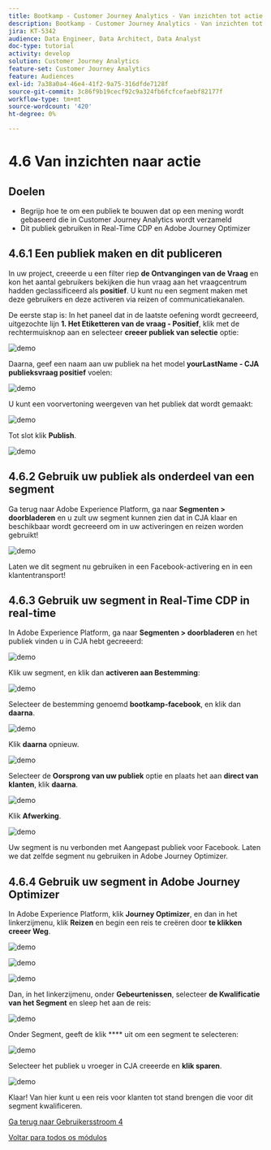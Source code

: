 ```yaml
---
title: Bootkamp - Customer Journey Analytics - Van inzichten tot actie
description: Bootkamp - Customer Journey Analytics - Van inzichten tot actie
jira: KT-5342
audience: Data Engineer, Data Architect, Data Analyst
doc-type: tutorial
activity: develop
solution: Customer Journey Analytics
feature-set: Customer Journey Analytics
feature: Audiences
exl-id: 7a38a0a4-46e4-41f2-9a75-316dfde7128f
source-git-commit: 3c86f9b19cecf92c9a324fb6fcfcefaebf82177f
workflow-type: tm+mt
source-wordcount: '420'
ht-degree: 0%

---
```


# 4.6 Van inzichten naar actie

## Doelen

- Begrijp hoe te om een publiek te bouwen dat op een mening wordt gebaseerd die in Customer Journey Analytics wordt verzameld
- Dit publiek gebruiken in Real-Time CDP en Adobe Journey Optimizer

## 4.6.1 Een publiek maken en dit publiceren

In uw project, creeerde u een filter riep **de Ontvangingen van de Vraag** en kon het aantal gebruikers bekijken die hun vraag aan het vraagcentrum hadden geclassificeerd als **positief**. U kunt nu een segment maken met deze gebruikers en deze activeren via reizen of communicatiekanalen.

De eerste stap is: In het paneel dat in de laatste oefening wordt gecreeerd, uitgezochte lijn **1. Het Etiketteren van de vraag - Positief**, klik met de rechtermuisknop aan en selecteer **creeer publiek van selectie** optie:

![ demo ](./images/aud1.png)

Daarna, geef een naam aan uw publiek na het model **yourLastName - CJA publieksvraag positief** voelen:

![ demo ](./images/aud2.png)

U kunt een voorvertoning weergeven van het publiek dat wordt gemaakt:

![ demo ](./images/aud3.png)

Tot slot klik **Publish**.

![ demo ](./images/aud4.png)

## 4.6.2 Gebruik uw publiek als onderdeel van een segment

Ga terug naar Adobe Experience Platform, ga naar **Segmenten > doorbladeren** en u zult uw segment kunnen zien dat in CJA klaar en beschikbaar wordt gecreeerd om in uw activeringen en reizen worden gebruikt!

![ demo ](./images/aud5.png)

Laten we dit segment nu gebruiken in een Facebook-activering en in een klantentransport!

## 4.6.3 Gebruik uw segment in Real-Time CDP in real-time

In Adobe Experience Platform, ga naar **Segmenten > doorbladeren** en het publiek vinden u in CJA hebt gecreeerd:

![ demo ](./images/aud6.png)

Klik uw segment, en klik dan **activeren aan Bestemming**:

![ demo ](./images/aud7.png)

Selecteer de bestemming genoemd **bootkamp-facebook**, en klik dan **daarna**.

![ demo ](./images/aud8.png)

Klik **daarna** opnieuw.

![ demo ](./images/aud9.png)

Selecteer de **Oorsprong van uw publiek** optie en plaats het aan **direct van klanten**, klik **daarna**.

![ demo ](./images/aud10.png)

Klik **Afwerking**.

![ demo ](./images/aud11.png)

Uw segment is nu verbonden met Aangepast publiek voor Facebook. Laten we dat zelfde segment nu gebruiken in Adobe Journey Optimizer.

## 4.6.4 Gebruik uw segment in Adobe Journey Optimizer

In Adobe Experience Platform, klik **Journey Optimizer**, en dan in het linkerzijmenu, klik **Reizen** en begin een reis te creëren door **te klikken creeer Weg**.

![ demo ](./images/aud20.png)

![ demo ](./images/aud21.png)

![ demo ](./images/aud22.png)

Dan, in het linkerzijmenu, onder **Gebeurtenissen**, selecteer **de Kwalificatie van het Segment** en sleep het aan de reis:

![ demo ](./images/aud23.png)

Onder Segment, geeft de klik **** uit om een segment te selecteren:

![ demo ](./images/aud24.png)

Selecteer het publiek u vroeger in CJA creeerde en **klik sparen**.

![ demo ](./images/aud25.png)

Klaar! Van hier kunt u een reis voor klanten tot stand brengen die voor dit segment kwalificeren.

[Ga terug naar Gebruikersstroom 4](./uc4.md)

[Voltar para todos os módulos](./../../overview.md)
